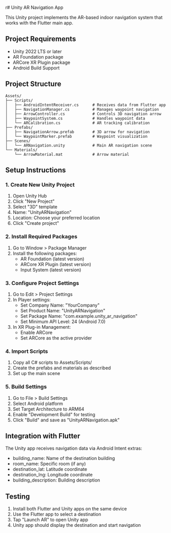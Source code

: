 r# Unity AR Navigation App

This Unity project implements the AR-based indoor navigation system that works with the Flutter main app.

## Project Requirements
- Unity 2022 LTS or later
- AR Foundation package
- ARCore XR Plugin package
- Android Build Support

## Project Structure
```
Assets/
├── Scripts/
│   ├── AndroidIntentReceiver.cs      # Receives data from Flutter app
│   ├── NavigationManager.cs          # Manages waypoint navigation
│   ├── ArrowController.cs            # Controls 3D navigation arrow
│   ├── WaypointSystem.cs             # Handles waypoint data
│   └── ARCalibration.cs              # AR tracking calibration
├── Prefabs/
│   ├── NavigationArrow.prefab        # 3D arrow for navigation
│   └── WaypointMarker.prefab         # Waypoint visualization
├── Scenes/
│   └── ARNavigation.unity            # Main AR navigation scene
└── Materials/
    └── ArrowMaterial.mat             # Arrow material
```

## Setup Instructions

### 1. Create New Unity Project
1. Open Unity Hub
2. Click "New Project"
3. Select "3D" template
4. Name: "UnityARNavigation"
5. Location: Choose your preferred location
6. Click "Create project"

### 2. Install Required Packages
1. Go to Window > Package Manager
2. Install the following packages:
   - AR Foundation (latest version)
   - ARCore XR Plugin (latest version)
   - Input System (latest version)

### 3. Configure Project Settings
1. Go to Edit > Project Settings
2. In Player settings:
   - Set Company Name: "YourCompany"
   - Set Product Name: "UnityARNavigation"
   - Set Package Name: "com.example.unity_ar_navigation"
   - Set Minimum API Level: 24 (Android 7.0)
3. In XR Plug-in Management:
   - Enable ARCore
   - Set ARCore as the active provider

### 4. Import Scripts
1. Copy all C# scripts to Assets/Scripts/
2. Create the prefabs and materials as described
3. Set up the main scene

### 5. Build Settings
1. Go to File > Build Settings
2. Select Android platform
3. Set Target Architecture to ARM64
4. Enable "Development Build" for testing
5. Click "Build" and save as "UnityARNavigation.apk"

## Integration with Flutter
The Unity app receives navigation data via Android Intent extras:
- building_name: Name of the destination building
- room_name: Specific room (if any)
- destination_lat: Latitude coordinate
- destination_lng: Longitude coordinate
- building_description: Building description

## Testing
1. Install both Flutter and Unity apps on the same device
2. Use the Flutter app to select a destination
3. Tap "Launch AR" to open Unity app
4. Unity app should display the destination and start navigation
